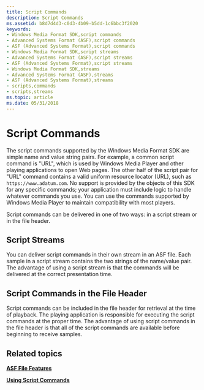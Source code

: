 ```yaml
---
title: Script Commands
description: Script Commands
ms.assetid: b8d7d4d3-c0d3-4b09-b5dd-1c6bbc3f2020
keywords:
- Windows Media Format SDK,script commands
- Advanced Systems Format (ASF),script commands
- ASF (Advanced Systems Format),script commands
- Windows Media Format SDK,script streams
- Advanced Systems Format (ASF),script streams
- ASF (Advanced Systems Format),script streams
- Windows Media Format SDK,streams
- Advanced Systems Format (ASF),streams
- ASF (Advanced Systems Format),streams
- scripts,commands
- scripts,streams
ms.topic: article
ms.date: 05/31/2018
---
```


# Script Commands

The script commands supported by the Windows Media Format SDK are simple name and value string pairs. For example, a common script command is "URL", which is used by Windows Media Player and other playing applications to open Web pages. The other half of the script pair for "URL" command contains a valid uniform resource locator (URL), such as `https://www.adatum.com`. No support is provided by the objects of this SDK for any specific commands; your application must include logic to handle whatever commands you use. You can use the commands supported by Windows Media Player to maintain compatibility with most players.

Script commands can be delivered in one of two ways: in a script stream or in the file header.

## Script Streams

You can deliver script commands in their own stream in an ASF file. Each sample in a script stream contains the two strings of the name/value pair. The advantage of using a script stream is that the commands will be delivered at the correct presentation time.

## Script Commands in the File Header

Script commands can be included in the file header for retrieval at the time of playback. The playing application is responsible for executing the script commands at the proper time. The advantage of using script commands in the file header is that all of the script commands are available before beginning to receive samples.

## Related topics

<dl> <dt>

[**ASF File Features**](asf-file-features.md)
</dt> <dt>

[**Using Script Commands**](using-script-commands.md)
</dt> </dl>

 

 




